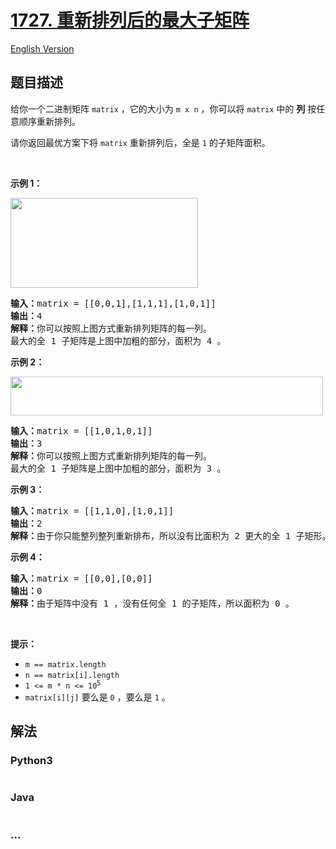 # [1727. 重新排列后的最大子矩阵](https://leetcode-cn.com/problems/largest-submatrix-with-rearrangements)

[English Version](/solution/1500-1599/1727.Largest%20Submatrix%20With%20Rearrangements/README_EN.md)

## 题目描述

<!-- 这里写题目描述 -->
<p>给你一个二进制矩阵 <code>matrix</code> ，它的大小为 <code>m x n</code> ，你可以将 <code>matrix</code> 中的 <strong>列</strong> 按任意顺序重新排列。</p>

<p>请你返回最优方案下将 <code>matrix</code> 重新排列后，全是 <code>1</code> 的子矩阵面积。</p>

<p> </p>

<p><strong>示例 1：</strong></p>

<p><strong><img alt="" src="https://assets.leetcode-cn.com/aliyun-lc-upload/uploads/2021/01/17/screenshot-2020-12-30-at-40536-pm.png" style="width: 300px; height: 144px;" /></strong></p>

<pre>
<b>输入：</b>matrix = [[0,0,1],[1,1,1],[1,0,1]]
<b>输出：</b>4
<b>解释：</b>你可以按照上图方式重新排列矩阵的每一列。
最大的全 1 子矩阵是上图中加粗的部分，面积为 4 。
</pre>

<p><strong>示例 2：</strong></p>

<p><img alt="" src="https://assets.leetcode-cn.com/aliyun-lc-upload/uploads/2021/01/17/screenshot-2020-12-30-at-40852-pm.png" style="width: 500px; height: 62px;" /></p>

<pre>
<b>输入：</b>matrix = [[1,0,1,0,1]]
<b>输出：</b>3
<b>解释：</b>你可以按照上图方式重新排列矩阵的每一列。
最大的全 1 子矩阵是上图中加粗的部分，面积为 3 。
</pre>

<p><strong>示例 3：</strong></p>

<pre>
<b>输入：</b>matrix = [[1,1,0],[1,0,1]]
<b>输出：</b>2
<b>解释：</b>由于你只能整列整列重新排布，所以没有比面积为 2 更大的全 1 子矩形。</pre>

<p><strong>示例 4：</strong></p>

<pre>
<b>输入：</b>matrix = [[0,0],[0,0]]
<b>输出：</b>0
<b>解释：</b>由于矩阵中没有 1 ，没有任何全 1 的子矩阵，所以面积为 0 。</pre>

<p> </p>

<p><strong>提示：</strong></p>

<ul>
	<li><code>m == matrix.length</code></li>
	<li><code>n == matrix[i].length</code></li>
	<li><code>1 <= m * n <= 10<sup>5</sup></code></li>
	<li><code>matrix[i][j]</code> 要么是 <code>0</code> ，要么是 <code>1</code> 。</li>
</ul>



## 解法

<!-- 这里可写通用的实现逻辑 -->


<!-- tabs:start -->

### **Python3**

<!-- 这里可写当前语言的特殊实现逻辑 -->

```python

```

### **Java**

<!-- 这里可写当前语言的特殊实现逻辑 -->

```java

```

### **...**
```

```

<!-- tabs:end -->